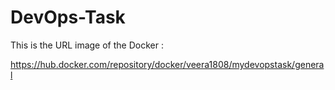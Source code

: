 # DevOps-Task

This is the URL image of the Docker : 

https://hub.docker.com/repository/docker/veera1808/mydevopstask/general
